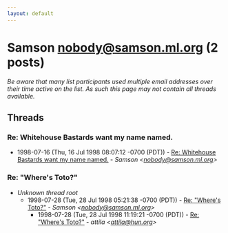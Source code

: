 ```yaml
---
layout: default
---
```


# Samson <nobody@samson.ml.org> (2 posts)

_Be aware that many list participants used multiple email addresses over their time active on the list. As such this page may not contain all threads available._

## Threads

### Re: Whitehouse Bastards want my name named.
+ 1998-07-16 (Thu, 16 Jul 1998 08:07:12 -0700 (PDT)) - [Re: Whitehouse Bastards want my name named.](/archive/1998/07/61cc3f9c17387107d579e5bfd922c90e25fb1138e57775e6930094acbe9fb1f8) - _Samson \<nobody@samson.ml.org\>_

### Re: "Where's Toto?"
+ _Unknown thread root_
  + 1998-07-28 (Tue, 28 Jul 1998 05:21:38 -0700 (PDT)) - [Re: "Where's Toto?"](/archive/1998/07/f9de35aaf11dae71f9fecb143572f6cbc68ddac804fe9bc2673723d38a2f5b3d) - _Samson \<nobody@samson.ml.org\>_
    + 1998-07-28 (Tue, 28 Jul 1998 11:19:21 -0700 (PDT)) - [Re: "Where's Toto?"](/archive/1998/07/40967bd2f5945e9153953c558d30f6220f6e671b136655e10378bdfb504ec0f9) - _attila \<attila@hun.org\>_

